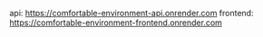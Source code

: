 api: https://comfortable-environment-api.onrender.com
frontend: https://comfortable-environment-frontend.onrender.com
